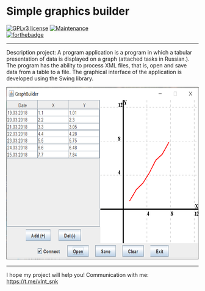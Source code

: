 # Simple graphics builder

[![GPLv3 license](https://img.shields.io/badge/License-GPLv3-blue.svg)](http://perso.crans.org/besson/LICENSE.html)
[![Maintenance](https://img.shields.io/badge/Maintained%3F-yes-green.svg)](https://GitHub.com/Naereen/StrapDown.js/graphs/commit-activity)  
[![forthebadge](https://forthebadge.com/images/badges/made-with-java.svg)](https://forthebadge.com)
 
 ---
 
Description project: A program application is a program in which a tabular presentation of data is displayed on a graph (attached tasks in Russian.). The program has the ability to process XML files, that is, open and save data from a table to a file. The graphical interface of the application is developed using the Swing library.
 
 <p align="center">
  <img  width="700" height="450" src="https://github.com/SValentyn/Simple-graphics-builder/blob/master/src/image/window.png">
</p>

---

I hope my project will help you! Communication with me: https://t.me/vlnt_snk
